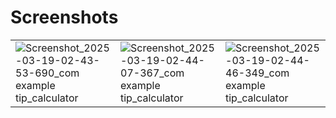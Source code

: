 # Screenshots
|  |  |  |
|--|--|--|
| ![Screenshot_2025-03-19-02-43-53-690_com example tip_calculator](https://github.com/user-attachments/assets/0f2c94c2-b406-45bc-b5f6-e5fd347bab26) | ![Screenshot_2025-03-19-02-44-07-367_com example tip_calculator](https://github.com/user-attachments/assets/4ed4fba5-7c6f-49f1-b32c-b06fe276f3c2) | ![Screenshot_2025-03-19-02-44-46-349_com example tip_calculator](https://github.com/user-attachments/assets/d7640557-a23e-4402-9db5-4d430f134626) |
